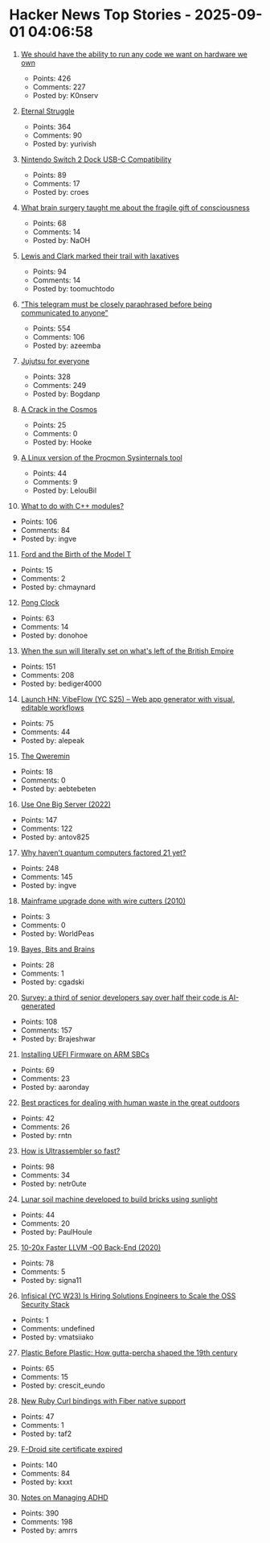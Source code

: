 # Hacker News Top Stories - 2025-09-01 04:06:58

1. [We should have the ability to run any code we want on hardware we own](https://hugotunius.se/2025/08/31/what-every-argument-about-sideloading-gets-wrong.html)
   - Points: 426
   - Comments: 227
   - Posted by: K0nserv

2. [Eternal Struggle](https://yoavg.github.io/eternal/)
   - Points: 364
   - Comments: 90
   - Posted by: yurivish

3. [Nintendo Switch 2 Dock USB-C Compatibility](https://www.lttlabs.com/blog/2025/08/30/nintendo-switch-2-dock)
   - Points: 89
   - Comments: 17
   - Posted by: croes

4. [What brain surgery taught me about the fragile gift of consciousness](https://bigthink.com/business/brain-surgery-fragile-gift-of-consciousness/)
   - Points: 68
   - Comments: 14
   - Posted by: NaOH

5. [Lewis and Clark marked their trail with laxatives](https://offbeatoregon.com/2501d1006d_biliousPills-686.077.html)
   - Points: 94
   - Comments: 14
   - Posted by: toomuchtodo

6. [“This telegram must be closely paraphrased before being communicated to anyone”](https://history.stackexchange.com/questions/79371/this-telegram-must-be-closely-paraphrased-before-being-communicated-to-anyone)
   - Points: 554
   - Comments: 106
   - Posted by: azeemba

7. [Jujutsu for everyone](https://jj-for-everyone.github.io/)
   - Points: 328
   - Comments: 249
   - Posted by: Bogdanp

8. [A Crack in the Cosmos](https://drb.ie/articles/a-crack-in-the-cosmos/)
   - Points: 25
   - Comments: 0
   - Posted by: Hooke

9. [A Linux version of the Procmon Sysinternals tool](https://github.com/microsoft/ProcMon-for-Linux)
   - Points: 44
   - Comments: 9
   - Posted by: LelouBil

10. [What to do with C++ modules?](https://nibblestew.blogspot.com/2025/08/we-need-to-seriously-think-about-what.html)
   - Points: 106
   - Comments: 84
   - Posted by: ingve

11. [Ford and the Birth of the Model T](https://www.construction-physics.com/p/ford-and-the-birth-of-the-model-t)
   - Points: 15
   - Comments: 2
   - Posted by: chmaynard

12. [Pong Clock](https://bigjobby.com/pong/?v=2.0/)
   - Points: 63
   - Comments: 14
   - Posted by: donohoe

13. [When the sun will literally set on what's left of the British Empire](https://oikofuge.com/sun-sets-on-british-empire/)
   - Points: 151
   - Comments: 208
   - Posted by: bediger4000

14. [Launch HN: VibeFlow (YC S25) – Web app generator with visual, editable workflows](undefined)
   - Points: 75
   - Comments: 44
   - Posted by: alepeak

15. [The Qweremin](https://www.linusakesson.net/qweremin/index.php)
   - Points: 18
   - Comments: 0
   - Posted by: aebtebeten

16. [Use One Big Server (2022)](https://specbranch.com/posts/one-big-server/)
   - Points: 147
   - Comments: 122
   - Posted by: antov825

17. [Why haven't quantum computers factored 21 yet?](https://algassert.com/post/2500)
   - Points: 248
   - Comments: 145
   - Posted by: ingve

18. [Mainframe upgrade done with wire cutters (2010)](https://alt.folklore.computers.narkive.com/nZagiUHj/mainframe-upgrade-done-with-wire-cutters)
   - Points: 3
   - Comments: 0
   - Posted by: WorldPeas

19. [Bayes, Bits and Brains](https://bayesbitsbrains.github.io/)
   - Points: 28
   - Comments: 1
   - Posted by: cgadski

20. [Survey: a third of senior developers say over half their code is AI-generated](https://www.fastly.com/blog/senior-developers-ship-more-ai-code)
   - Points: 108
   - Comments: 157
   - Posted by: Brajeshwar

21. [Installing UEFI Firmware on ARM SBCs](https://interfacinglinux.com/2025/08/25/edk2-uefi-for-the-rock-5-itx/)
   - Points: 69
   - Comments: 23
   - Posted by: aaronday

22. [Best practices for dealing with human waste in the great outdoors](https://theconversation.com/how-to-poop-outdoors-in-a-way-that-wont-harm-the-environment-and-other-hikers-262426)
   - Points: 42
   - Comments: 26
   - Posted by: rntn

23. [How is Ultrassembler so fast?](https://jghuff.com/articles/ultrassembler-so-fast/)
   - Points: 98
   - Comments: 34
   - Posted by: netr0ute

24. [Lunar soil machine developed to build bricks using sunlight](https://www.moondaily.com/reports/Lunar_soil_machine_developed_to_build_bricks_using_sunlight_999.html)
   - Points: 44
   - Comments: 20
   - Posted by: PaulHoule

25. [10-20x Faster LLVM -O0 Back-End (2020)](https://discourse.llvm.org/t/tpde-llvm-10-20x-faster-llvm-o0-back-end/86664)
   - Points: 78
   - Comments: 5
   - Posted by: signa11

26. [Infisical (YC W23) Is Hiring Solutions Engineers to Scale the OSS Security Stack](https://www.ycombinator.com/companies/infisical/jobs/yaEvock-solutions-engineer)
   - Points: 1
   - Comments: undefined
   - Posted by: vmatsiiako

27. [Plastic Before Plastic: How gutta-percha shaped the 19th century](https://worldhistory.substack.com/p/plastic-before-plastic)
   - Points: 65
   - Comments: 15
   - Posted by: crescit_eundo

28. [New Ruby Curl bindings with Fiber native support](https://github.com/taf2/curb/blob/master/ChangeLog.md)
   - Points: 47
   - Comments: 1
   - Posted by: taf2

29. [F-Droid site certificate expired](https://gitlab.com/fdroid/fdroid-website/-/issues/883)
   - Points: 140
   - Comments: 84
   - Posted by: kxxt

30. [Notes on Managing ADHD](https://borretti.me/article/notes-on-managing-adhd)
   - Points: 390
   - Comments: 198
   - Posted by: amrrs

